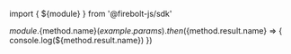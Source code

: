 import { ${module} } from '@firebolt-js/sdk'

${module}.${method.name}(${example.params})
    .then(${method.result.name} => {
        console.log(${method.result.name})
    })